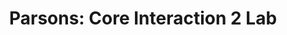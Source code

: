 ---
title: |
  Parsons: Core Interaction 2 Lab
ongoing: false
years: Spring 2022
links:
  - www: https://ci2.s22.href.blue/
description: >
  i taught core interaction 2 lab, a foundational course for all communication design students at parsons.
---
